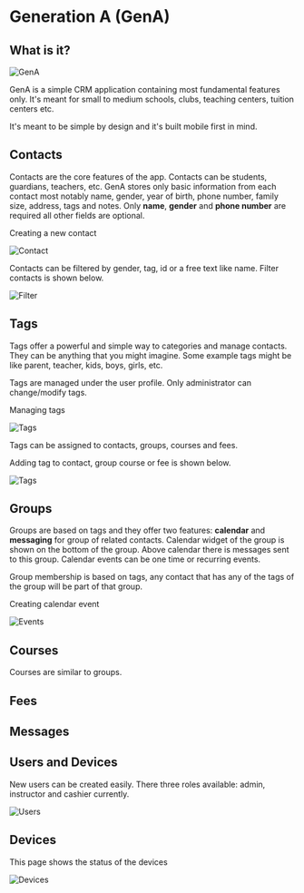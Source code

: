 # Generation A (GenA)

## What is it?


![GenA](images/icon-96x96.png "Generation A")

GenA is a simple CRM application containing most fundamental features only. It's meant for small to medium schools, clubs, teaching centers, tuition centers etc.

It's meant to be simple by design and it's built mobile first in mind.


## Contacts

Contacts are the core features of the app. Contacts can be students, guardians, teachers, etc. GenA stores only basic information from each contact most notably name, gender, year of birth, phone number, family size, address, tags and notes. Only **name**, **gender** and **phone number** are required all other fields are optional.

Creating a new contact

![Contact](images/contact.gif "Create contact")

Contacts can be filtered by gender, tag, id or a free text like name. Filter contacts is shown below.

![Filter](images/contacts-filter.gif "Filtering contacts")


## Tags

Tags offer a powerful and simple way to categories and manage contacts. They can be anything that you might imagine. Some example tags might be like parent, teacher, kids, boys, girls, etc.

Tags are managed under the user profile. Only administrator can change/modify tags.

Managing tags

![Tags](images/tags.gif "Manage tags")

Tags can be assigned to contacts, groups, courses and fees.

Adding tag to contact, group course or fee is shown below.

![Tags](images/add-tag.gif "Add tag")

## Groups

Groups are based on tags and they offer two features: **calendar** and **messaging** for group of related contacts. Calendar widget of the group is shown on the bottom of the group. Above calendar there is messages sent to this group. Calendar events can be one time or recurring events.

Group membership is based on tags, any contact that has any of the tags of the group will be part of that group.

Creating calendar event

![Events](images/new-event.gif "New event")

## Courses

Courses are similar to groups.

## Fees

## Messages

## Users and Devices

New users can be created easily. There three roles available: admin, instructor and cashier currently.

![Users](images/users.gif "New user")

## Devices

This page shows the status of the devices

![Devices](images/devices.gif "Devices")